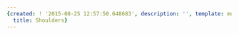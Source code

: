 ```yaml
---
{created: ! '2015-08-25 12:57:50.648683', description: '', template: muscle.html,
  title: Shoulders}
---
```

